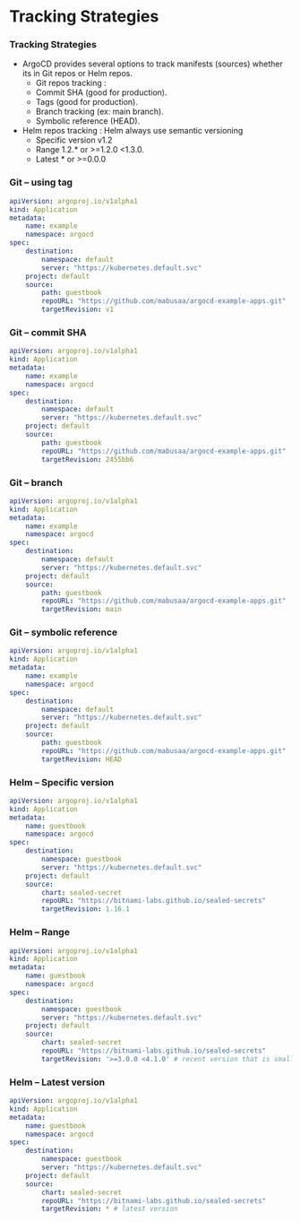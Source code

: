 # Tracking Strategies

### Tracking Strategies
- ArgoCD provides several options to track manifests (sources) whether its in Git repos or Helm repos.
    - Git repos tracking :
    - Commit SHA (good for production).
    - Tags (good for production).
    - Branch tracking (ex: main branch).
    - Symbolic reference (HEAD).
- Helm repos tracking : Helm always use semantic versioning
    - Specific version v1.2
    - Range 1.2.* or >=1.2.0 <1.3.0.
    - Latest * or >=0.0.0

### Git – using tag
```yml
apiVersion: argoproj.io/v1alpha1
kind: Application
metadata:
    name: example
    namespace: argocd
spec:
    destination:
        namespace: default
        server: "https://kubernetes.default.svc"
    project: default
    source:
        path: guestbook
        repoURL: "https://github.com/mabusaa/argocd-example-apps.git"
        targetRevision: v1
```

### Git – commit SHA
```yml
apiVersion: argoproj.io/v1alpha1
kind: Application
metadata:
    name: example
    namespace: argocd
spec:
    destination:
        namespace: default
        server: "https://kubernetes.default.svc"
    project: default
    source:
        path: guestbook
        repoURL: "https://github.com/mabusaa/argocd-example-apps.git"
        targetRevision: 2455bb6
```

### Git – branch
```yml
apiVersion: argoproj.io/v1alpha1
kind: Application
metadata:
    name: example
    namespace: argocd
spec:
    destination:
        namespace: default
        server: "https://kubernetes.default.svc"
    project: default
    source:
        path: guestbook
        repoURL: "https://github.com/mabusaa/argocd-example-apps.git"
        targetRevision: main
```

### Git – symbolic reference
```yml
apiVersion: argoproj.io/v1alpha1
kind: Application
metadata:
    name: example
    namespace: argocd
spec:
    destination:
        namespace: default
        server: "https://kubernetes.default.svc"
    project: default
    source:
        path: guestbook
        repoURL: "https://github.com/mabusaa/argocd-example-apps.git"
        targetRevision: HEAD
```

### Helm – Specific version
```yml
apiVersion: argoproj.io/v1alpha1
kind: Application
metadata:
    name: guestbook
    namespace: argocd
spec:
    destination:
        namespace: guestbook
        server: "https://kubernetes.default.svc"
    project: default
    source:
        chart: sealed-secret
        repoURL: "https://bitnami-labs.github.io/sealed-secrets"
        targetRevision: 1.16.1
```

### Helm – Range
```yml
apiVersion: argoproj.io/v1alpha1
kind: Application
metadata:
    name: guestbook
    namespace: argocd
spec:
    destination:
        namespace: guestbook
        server: "https://kubernetes.default.svc"
    project: default
    source:
        chart: sealed-secret
        repoURL: "https://bitnami-labs.github.io/sealed-secrets"
        targetRevision: '>=3.0.0 <4.1.0' # recent version that is smaller than 4.1.0
```

### Helm – Latest version
```yml
apiVersion: argoproj.io/v1alpha1
kind: Application
metadata:
    name: guestbook
    namespace: argocd
spec:
    destination:
        namespace: guestbook
        server: "https://kubernetes.default.svc"
    project: default
    source:
        chart: sealed-secret
        repoURL: "https://bitnami-labs.github.io/sealed-secrets"
        targetRevision: * # latest version
```